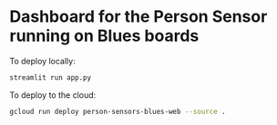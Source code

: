 # Dashboard for the Person Sensor running on Blues boards

To deploy locally:

```bash
streamlit run app.py
```

To deploy to the cloud:

```bash
gcloud run deploy person-sensors-blues-web --source .
```